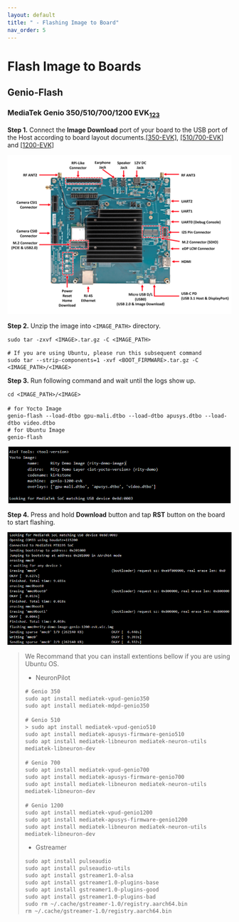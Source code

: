 ```yaml
---
layout: default
title: " - Flashing Image to Board"
nav_order: 5
---
```


# Flash Image to Boards

## Genio-Flash

### **MediaTek Genio 350/510/700/1200 EVK**<sub>[1](https://mediatek.gitlab.io/aiot/doc/aiot-dev-guide/master/sw/yocto/get-started/flash/flash-g350-evk.html)[2](https://mediatek.gitlab.io/aiot/doc/aiot-dev-guide/master/sw/yocto/get-started/flash/flash-g700-evk.html)[3](https://mediatek.gitlab.io/aiot/doc/aiot-dev-guide/master/sw/yocto/get-started/flash/flash-g1200-evk.html)

**Step 1.** Connect the **Image Download** port of your board to the USB port of the Host according to board layout documents.[[350-EVK]](https://mediatek.gitlab.io/aiot/doc/aiot-dev-guide/master/sw/yocto/get-started/connect/ports-g350-evk.html), [[510/700-EVK]](https://mediatek.gitlab.io/aiot/doc/aiot-dev-guide/master/sw/yocto/get-started/connect/ports-g700-evk.html) and [[1200-EVK]](https://mediatek.gitlab.io/aiot/doc/aiot-dev-guide/master/sw/yocto/get-started/connect/ports-g1200-evk.html) 

<div align="center"><img src="../../assets/images/genio-flash/1.png" width="640"/></div>

**Step 2.** Unzip the image into `<IMAGE_PATH>` directory.

```
sudo tar -zxvf <IMAGE>.tar.gz -C <IMAGE_PATH>
```
```
# If you are using Ubuntu, please run this subsequent command
sudo tar --strip-components=1 -xvf <BOOT_FIRMWARE>.tar.gz -C <IMAGE_PATH>/<IMAGE>
```

**Step 3.**  Run following command and wait until the logs show up.

```
cd <IMAGE_PATH>/<IMAGE>

# for Yocto Image
genio-flash --load-dtbo gpu-mali.dtbo --load-dtbo apusys.dtbo --load-dtbo video.dtbo
# for Ubuntu Image
genio-flash
```

<div align="center"><img src="../../assets/images/genio-flash/2.png" width="500"/></div>

**Step 4.** Press and hold **Download** button and tap **RST** button on the board to start flashing.

<div align="center"><img src="../../assets/images/genio-flash/4.png" width="540"/></div>

> We Recommand that you can install extentions bellow if you are using Ubuntu OS.
> * NeuronPilot
> ```
> # Genio 350
> sudo apt install mediatek-vpud-genio350
> sudo apt install mediatek-mdpd-genio350
>
> # Genio 510
> > sudo apt install mediatek-vpud-genio510
> sudo apt install mediatek-apusys-firmware-genio510
> sudo apt install mediatek-libneuron mediatek-neuron-utils mediatek-libneuron-dev
>
> # Genio 700
> sudo apt install mediatek-vpud-genio700
> sudo apt install mediatek-apusys-firmware-genio700
> sudo apt install mediatek-libneuron mediatek-neuron-utils mediatek-libneuron-dev
>
> # Genio 1200
> sudo apt install mediatek-vpud-genio1200
> sudo apt install mediatek-apusys-firmware-genio1200
> sudo apt install mediatek-libneuron mediatek-neuron-utils mediatek-libneuron-dev
> ```
> * Gstreamer
> ```
> sudo apt install pulseaudio
> sudo apt install pulseaudio-utils
> sudo apt install gstreamer1.0-alsa
> sudo apt install gstreamer1.0-plugins-base
> sudo apt install gstreamer1.0-plugins-good
> sudo apt install gstreamer1.0-plugins-bad
> sudo rm ~/.cache/gstreamer-1.0/registry.aarch64.bin
> rm ~/.cache/gstreamer-1.0/registry.aarch64.bin
> ```

